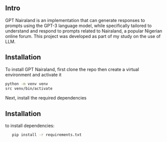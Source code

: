## Intro

GPT Nairaland is an implementation that can generate responses to prompts using the GPT-3 language model, while specifically tailored to understand and respond to prompts related to Nairaland, a popular Nigerian online forum. This project was developed as part of my study on the use of LLM. 

Installation
------------

To install GPT Nairaland, first clone the repo then create a virtual environment and activate it

```bash
python -m venv venv
src venv/bin/activate
```

Next, install the required dependencies

## Installation

to install dependencies:

```bash
   pip install -r requirements.txt
```

